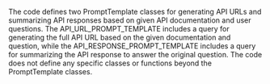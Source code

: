 The code defines two PromptTemplate classes for generating API URLs and summarizing API responses based on given API documentation and user questions. The API_URL_PROMPT_TEMPLATE includes a query for generating the full API URL based on the given documentation and question, while the API_RESPONSE_PROMPT_TEMPLATE includes a query for summarizing the API response to answer the original question. The code does not define any specific classes or functions beyond the PromptTemplate classes.

